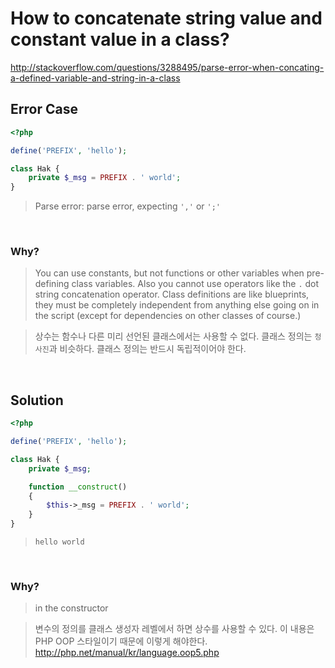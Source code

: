# How to concatenate  string value and constant value in a class?
http://stackoverflow.com/questions/3288495/parse-error-when-concating-a-defined-variable-and-string-in-a-class

## Error Case

```php
<?php

define('PREFIX', 'hello');

class Hak {
	private $_msg = PREFIX . ' world';
}
```

> Parse error: parse error, expecting `','` or `';'`

<br>

### Why?

> You can use constants, but not functions or other variables when pre-defining class variables. Also you cannot use operators like the `.` dot string concatenation operator.
Class definitions are like blueprints, they must be completely independent from anything else going on in the script (except for dependencies on other classes of course.)

> 상수는 함수나 다른 미리 선언된 클래스에서는 사용할 수 없다.
클래스 정의는 `청사진`과 비슷하다. 클래스 정의는 반드시 독립적이어야 한다.

<br>

## Solution

```php
<?php

define('PREFIX', 'hello');

class Hak {
    private $_msg;

	function __construct()
	{
		$this->_msg = PREFIX . ' world';
	}
}
```
> `hello world`

<br>

### Why?
> in the constructor

> 변수의 정의를 클래스 생성자 레벨에서 하면 상수를 사용할 수 있다.
이 내용은 PHP OOP 스타일이기 때문에 이렇게 해야한다.
http://php.net/manual/kr/language.oop5.php
